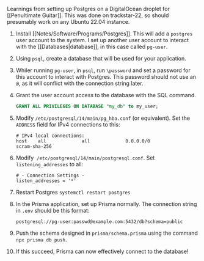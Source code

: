 Learnings from setting up Postgres on a DigitalOcean droplet for [[Penultimate Guitar]].  This was done on trackstar-22, so should presumably work on any Ubuntu 22.04 instance.

1. Install [[Notes/Software/Programs/Postgres]]. This will add a `postgres` user account to the system. I set up another user account to interact with the [[Databases|database]], in this case called `pg-user`.
2. Using `psql`, create a database that will be used for your application.
3. Whiler running `pg-user`, in `psql`, run `\password` and set a password for this account to interact with Postgres.  This password should not use an `@`, as it will conflict with the connection string later. 
4. Grant the user account access to the database with the SQL command. 

    ```sql
    GRANT ALL PRIVILEGES ON DATABASE "my_db" to my_user;
    ```

5. Modify `/etc/postgresql/14/main/pg_hba.conf` (or equivalent). Set the `ADDRESS` field for IPv4 connections to this:

    ```
    # IPv4 local connections:
    host    all             all             0.0.0.0/0              scram-sha-256
    ```

5. Modify  `/etc/postgresql/14/main/postgresql.conf`.  Set `listening_addresses` to all:

    ```
    # - Connection Settings -
    listen_addresses = '*'
    ```

6. Restart Postgres `systemctl restart postgres`
7. In the Prisma application, set up Prisma normally.  The connection string in `.env` should be this format:

    ```
    postgresql://pg-user:passwd@example.com:5432/db?schema=public
    ```

8. Push the schema designed in `prisma/schema.prisma` using the command `npx prisma db push`.
9. If this succeed, Prisma can now effectively connect to the database!